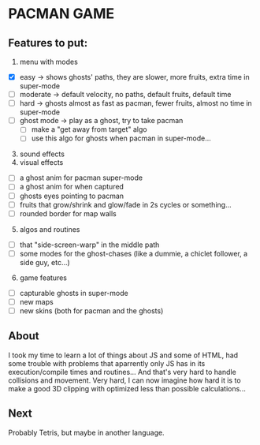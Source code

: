 # PACMAN GAME

## Features to put:
1. menu with modes
  -[x] easy -> shows ghosts' paths, they are slower, more fruits, extra time in super-mode
  -[ ] moderate -> default velocity, no paths, default fruits, default time
  -[ ] hard -> ghosts almost as fast as pacman, fewer fruits, almost no time in super-mode
  -[ ] ghost mode -> play as a ghost, try to take pacman
    -[ ] make a "get away from target" algo
    -[ ] use this algo for ghosts when pacman in super-mode...
3. sound effects
4. visual effects
  -[ ] a ghost anim for pacman super-mode
  -[ ] a ghost anim for when captured
  -[ ] ghosts eyes pointing to pacman
  -[ ] fruits that grow/shrink and glow/fade in 2s cycles or something...
  -[ ] rounded border for map walls
5. algos and routines
  -[ ] that "side-screen-warp" in the middle path
  -[ ] some modes for the ghost-chases (like a dummie, a chiclet follower, a side guy, etc...)
6. game features
  -[ ] capturable ghosts in super-mode
  -[ ] new maps
  -[ ] new skins (both for pacman and the ghosts)

## About
I took my time to learn a lot of things about JS and some of HTML, had some trouble with problems that aparrently only JS has in its execution/compile times and routines...
And that's very hard to handle collisions and movement. Very hard, I can now imagine how hard it is to make a good 3D clipping with optimized less than possible calculations...

## Next
Probably Tetris, but maybe in another language.
